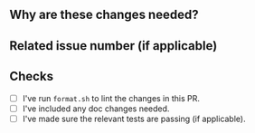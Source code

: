 <!-- Thank you for your contribution! -->

<!-- Please add a reviewer to the assignee section when you create a PR. If you don't have the access to it, we will shortly find a reviewer and assign them to your PR. -->

## Why are these changes needed?

<!-- Please give a short summary of the change and the problem this solves. -->

## Related issue number (if applicable)

<!-- For example: "Closes #1234" -->

## Checks

- [ ] I've run `format.sh` to lint the changes in this PR.
- [ ] I've included any doc changes needed.
- [ ] I've made sure the relevant tests are passing (if applicable).
